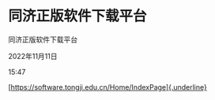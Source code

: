 # 同济正版软件下载平台

同济正版软件下载平台

2022年11月11日

15:47

 

[https://software.tongji.edu.cn/Home/IndexPage]{.underline}
